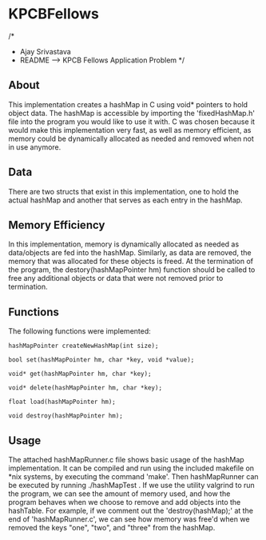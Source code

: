 # KPCBFellows

/*
 * Ajay Srivastava
 * README --> KPCB Fellows Application Problem
 */

About
-----
This implementation creates a hashMap in C using void* pointers to hold object data. The hashMap is accessible by importing the 'fixedHashMap.h' file into the program you would like to use it with. C was chosen because it would make this implementation very fast, as well as memory efficient, as memory could be dynamically allocated as needed and removed when not in use anymore.


Data
----
There are two structs that exist in this implementation, one to hold the actual hashMap and another that serves as each entry in the hashMap.


Memory Efficiency
-----------------
In this implementation, memory is dynamically allocated as needed as data/objects are fed into the hashMap. Similarly, as data are removed, the memory that was allocated for these objects is freed. At the termination of the program, the destory(hashMapPointer hm) function should be called to free any additional objects or data that were not removed prior to termination.

Functions
---------
The following functions were implemented:

	hashMapPointer createNewHashMap(int size);

	bool set(hashMapPointer hm, char *key, void *value);

	void* get(hashMapPointer hm, char *key);

	void* delete(hashMapPointer hm, char *key);

	float load(hashMapPointer hm);

	void destroy(hashMapPointer hm);

Usage
-----
The attached hashMapRunner.c file shows basic usage of the hashMap implementation. It can be compiled and run using the included makefile on *nix systems, by executing the command 'make'. Then hashMapRunner can be executed by running ./hashMapTest . If we use the utility valgrind to run the program, we can see the amount of memory used, and how the program behaves when we choose to remove and add objects into the hashTable. For example, if we comment out the 'destroy(hashMap);' at the end of 'hashMapRunner.c', we can see how memory was free'd when we removed the keys "one", "two", and "three" from the hashMap.